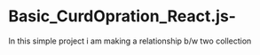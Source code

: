 # Basic_CurdOpration_React.js-
In this simple project i am making a relationship b/w two collection  
